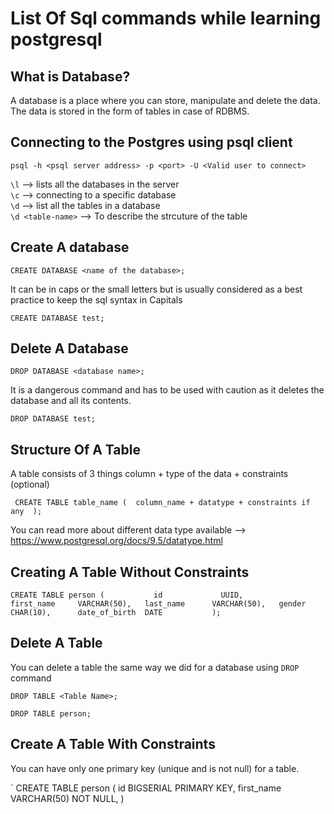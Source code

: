 # List Of Sql commands while learning postgresql

## What is Database?

A database is a place where you can store, manipulate and delete the data. The data is stored in the form of tables in case of RDBMS.

## Connecting to the Postgres using psql client

`psql -h <psql server address> -p <port> -U <Valid user to connect>`

`\l`              --> lists all the databases in the server <br />
`\c`              --> connecting to a specific database <br />
`\d`              --> list all the tables in a database <br />
`\d <table-name>` --> To describe the strcuture of the table <br />
## Create A database

`CREATE DATABASE <name of the database>;`

It can be in caps or the small letters but is usually considered as a best practice to keep the sql syntax in Capitals

`CREATE DATABASE test;`

## Delete A Database

`DROP DATABASE <database name>;`

It is a dangerous command and has to be used with caution as it deletes the database and all its contents.

`DROP DATABASE test;`

## Structure Of A Table

A table consists of 3 things column + type of the data + constraints (optional) <br />

` CREATE TABLE table_name ( 
    column_name + datatype + constraints if any 
);` <br />

You can read more about different data type available --> https://www.postgresql.org/docs/9.5/datatype.html <br />

## Creating A Table Without Constraints

`CREATE TABLE person (          
    id             UUID,         
    first_name     VARCHAR(50),  
    last_name      VARCHAR(50),  
    gender         CHAR(10),     
    date_of_birth  DATE          
);`  <br />                       


## Delete A Table 

You can delete a table the same way we did for a database using `DROP` command <br />

`DROP TABLE <Table Name>;` <br />

`DROP TABLE person;`   <br />

## Create A Table With Constraints

You can have only one primary key (unique and is not null) for a table.

` CREATE TABLE person (
    id              BIGSERIAL PRIMARY KEY,
    first_name      VARCHAR(50) NOT NULL,
)


